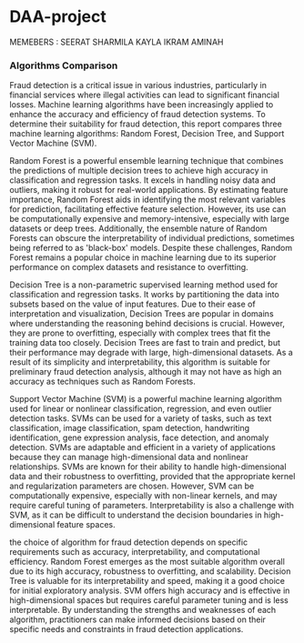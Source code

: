 # DAA-project
MEMEBERS :
SEERAT
SHARMILA
KAYLA
IKRAM
AMINAH


### Algorithms Comparison

Fraud detection is a critical issue in various industries, particularly in financial services where illegal activities can lead to significant financial losses. Machine learning algorithms have been increasingly applied to enhance the accuracy and efficiency of fraud detection systems. To determine their suitability for fraud detection, this report compares three machine learning algorithms: Random Forest, Decision Tree, and Support Vector Machine (SVM).

Random Forest is a powerful ensemble learning technique that combines the predictions of multiple decision trees to achieve high accuracy in classification and regression tasks. It excels in handling noisy data and outliers, making it robust for real-world applications. By estimating feature importance, Random Forest aids in identifying the most relevant variables for prediction, facilitating effective feature selection. However, its use can be computationally expensive and memory-intensive, especially with large datasets or deep trees. Additionally, the ensemble nature of Random Forests can obscure the interpretability of individual predictions, sometimes being referred to as 'black-box' models. Despite these challenges, Random Forest remains a popular choice in machine learning due to its superior performance on complex datasets and resistance to overfitting.

Decision Tree is a non-parametric supervised learning method used for classification and regression tasks. It works by partitioning the data into subsets based on the value of input features. Due to their ease of interpretation and visualization, Decision Trees are popular in domains where understanding the reasoning behind decisions is crucial. However, they are prone to overfitting, especially with complex trees that fit the training data too closely. Decision Trees are fast to train and predict, but their performance may degrade with large, high-dimensional datasets. As a result of its simplicity and interpretability, this algorithm is suitable for preliminary fraud detection analysis, although it may not have as high an accuracy as techniques such as Random Forests.

Support Vector Machine (SVM) is a powerful machine learning algorithm used for linear or nonlinear classification, regression, and even outlier detection tasks. SVMs can be used for a variety of tasks, such as text classification, image classification, spam detection, handwriting identification, gene expression analysis, face detection, and anomaly detection. SVMs are adaptable and efficient in a variety of applications because they can manage high-dimensional data and nonlinear relationships. SVMs are known for their ability to handle high-dimensional data and their robustness to overfitting, provided that the appropriate kernel and regularization parameters are chosen. However, SVM can be computationally expensive, especially with non-linear kernels, and may require careful tuning of parameters. Interpretability is also a challenge with SVM, as it can be difficult to understand the decision boundaries in high-dimensional feature spaces.

the choice of algorithm for fraud detection depends on specific requirements such as accuracy, interpretability, and computational efficiency. Random Forest emerges as the most suitable algorithm overall due to its high accuracy, robustness to overfitting, and scalability. Decision Tree is valuable for its interpretability and speed, making it a good choice for initial exploratory analysis. SVM offers high accuracy and is effective in high-dimensional spaces but requires careful parameter tuning and is less interpretable. By understanding the strengths and weaknesses of each algorithm, practitioners can make informed decisions based on their specific needs and constraints in fraud detection applications.
